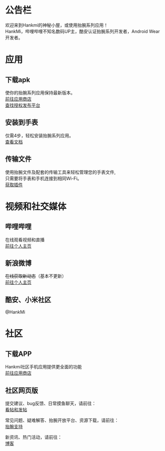 # 公告栏
欢迎来到Hankmi的神秘小屋，或使用抬腕系列应用！  
HankMi，哔哩哔哩不知名数码UP主，酷安认证抬腕系列开发者，Android Wear开发者。


# 应用

## 下载apk 
使你的抬腕系列应用保持最新版本。  
[前往应用商店](download/apps.md)  
[查找授权发布平台](support/to3rd.md)
## 安装到手表
仅需4步，轻松安装抬腕系列应用。  
[查看文档](download/install.md)
## 传输文件
使用抬腕文件及配套的传输工具来轻松管理您的手表文件,  
只需要将手表和手机连接到相同Wi-Fi。  
[获取插件](https://support.qq.com/products/350783/faqs/110472)


# 视频和社交媒体

## 哔哩哔哩
在线观看视频和直播  
[前往个人主页](https://space.bilibili.com/400656980)
## 新浪微博
~~在线获取新动态~~（基本不更新）  
[前往个人主页](https://weibo.com/u/6495434022)
## 酷安、小米社区
@HankMi


# 社区

## 下载APP
Hankmi社区手机应用提供更全面的功能  
[前往应用商店](download/apps.md)
## 社区网页版
提交建议、bug反馈、日常摸鱼聊天，请前往：  
[看帖和发帖](https://support.qq.com/products/350783)  
  
常见问题、疑难解答、抬腕开放平台、资源下载，请前往：  
[抬腕支持](https://support.qq.com/products/350783/faqs-more/)  
  
新资讯、热门活动，请前往：  
[博客](https://support.qq.com/products/350783/blog-archive)
